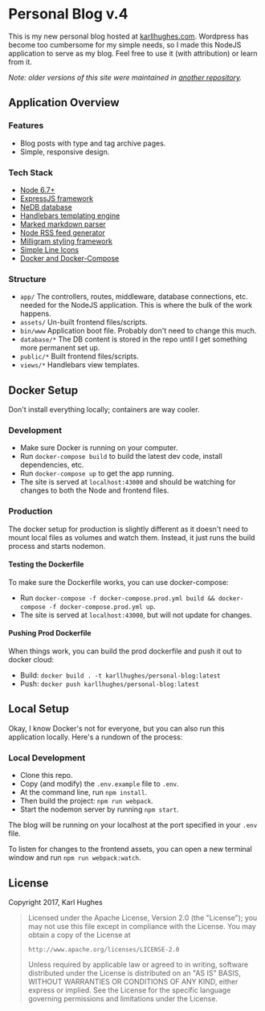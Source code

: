 # Personal Blog v.4
This is my new personal blog hosted at [karllhughes.com](https://www.karllhughes.com). Wordpress has become too cumbersome for my simple needs, so I made this NodeJS application to serve as my blog. Feel free to use it (with attribution) or learn from it.

_Note: older versions of this site were maintained in [another repository](https://github.com/karllhughes/KH-Blog)._


## Application Overview

### Features
- Blog posts with type and tag archive pages.
- Simple, responsive design.

### Tech Stack
- [Node 6.7+](https://nodejs.org/en/)
- [ExpressJS framework](http://expressjs.com/en/resources/frameworks.html)
- [NeDB database](https://github.com/louischatriot/nedb)
- [Handlebars templating engine](http://handlebarsjs.com/)
- [Marked markdown parser](https://github.com/chjj/marked)
- [Node RSS feed generator](https://github.com/dylang/node-rss)
- [Milligram styling framework](https://milligram.github.io/)
- [Simple Line Icons](http://simplelineicons.com/)
- [Docker and Docker-Compose](https://docs.docker.com/compose/)

### Structure
- `app/` The controllers, routes, middleware, database connections, etc. needed for the NodeJS application. This is where the bulk of the work happens.
- `assets/` Un-built frontend files/scripts.
- `bin/www` Application boot file. Probably don't need to change this much.
- `database/*` The DB content is stored in the repo until I get something more permanent set up.
- `public/*` Built frontend files/scripts.
- `views/*` Handlebars view templates.


## Docker Setup
Don't install everything locally; containers are way cooler.

### Development

- Make sure Docker is running on your computer.
- Run `docker-compose build` to build the latest dev code, install dependencies, etc.
- Run `docker-compose up` to get the app running.
- The site is served at `localhost:43000` and should be watching for changes to both the Node and frontend files.

### Production
The docker setup for production is slightly different as it doesn't need to mount local files as volumes and watch them. Instead, it just runs the build process and starts nodemon.

#### Testing the Dockerfile
To make sure the Dockerfile works, you can use docker-compose:

- Run `docker-compose -f docker-compose.prod.yml build && docker-compose -f docker-compose.prod.yml up`.
- The site is served at `localhost:43000`, but will not update for changes.

#### Pushing Prod Dockerfile
When things work, you can build the prod dockerfile and push it out to docker cloud:

- Build: `docker build . -t karllhughes/personal-blog:latest`
- Push: `docker push karllhughes/personal-blog:latest`


## Local Setup
Okay, I know Docker's not for everyone, but you can also run this application locally. Here's a rundown of the process:

### Local Development
- Clone this repo.
- Copy (and modify) the `.env.example` file to `.env`.
- At the command line, run `npm install`.
- Then build the project: `npm run webpack`.
- Start the nodemon server by running `npm start`.

The blog will be running on your localhost at the port specified in your `.env` file.

To listen for changes to the frontend assets, you can open a new terminal window and run `npm run webpack:watch`.

## License
Copyright 2017, Karl Hughes

>   Licensed under the Apache License, Version 2.0 (the "License");
>   you may not use this file except in compliance with the License.
>   You may obtain a copy of the License at
>
>     http://www.apache.org/licenses/LICENSE-2.0
>
>   Unless required by applicable law or agreed to in writing, software
>   distributed under the License is distributed on an "AS IS" BASIS,
>   WITHOUT WARRANTIES OR CONDITIONS OF ANY KIND, either express or implied.
>   See the License for the specific language governing permissions and
>   limitations under the License.
